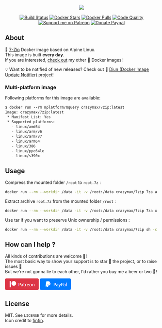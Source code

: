 <p align="center"><a href="https://github.com/crazy-max/docker-7zip" target="_blank"><img height="128"src="https://raw.githubusercontent.com/crazy-max/docker-7zip/master/.res/docker-7zip.jpg"></a></p>

<p align="center">
  <a href="https://github.com/crazy-max/docker-7zip/actions?workflow=build"><img src="https://github.com/crazy-max/docker-7zip/workflows/build/badge.svg" alt="Build Status"></a>
  <a href="https://hub.docker.com/r/crazymax/7zip/"><img src="https://img.shields.io/docker/stars/crazymax/7zip.svg?style=flat-square" alt="Docker Stars"></a>
  <a href="https://hub.docker.com/r/crazymax/7zip/"><img src="https://img.shields.io/docker/pulls/crazymax/7zip.svg?style=flat-square" alt="Docker Pulls"></a>
  <a href="https://www.codacy.com/app/crazy-max/docker-7zip"><img src="https://img.shields.io/codacy/grade/221b1a2041514770af75a16d880148f9.svg?style=flat-square" alt="Code Quality"></a>
  <br /><a href="https://www.patreon.com/crazymax"><img src="https://img.shields.io/badge/donate-patreon-f96854.svg?logo=patreon&style=flat-square" alt="Support me on Patreon"></a>
  <a href="https://www.paypal.me/crazyws"><img src="https://img.shields.io/badge/donate-paypal-00457c.svg?logo=paypal&style=flat-square" alt="Donate Paypal"></a>
</p>

## About

🐳 [7-Zip](https://www.7-zip.org/) Docker image based on Alpine Linux.<br />
This image is built **every day**.<br />
If you are interested, [check out](https://hub.docker.com/r/crazymax/) my other 🐳 Docker images!

💡 Want to be notified of new releases? Check out 🔔 [Diun (Docker Image Update Notifier)](https://github.com/crazy-max/diun) project!

### Multi-platform image

Following platforms for this image are available:

```
$ docker run --rm mplatform/mquery crazymax/7zip:latest
Image: crazymax/7zip:latest
 * Manifest List: Yes
 * Supported platforms:
   - linux/amd64
   - linux/arm/v6
   - linux/arm/v7
   - linux/arm64
   - linux/386
   - linux/ppc64le
   - linux/s390x
```

## Usage

Compress the mounted folder `/root` to `root.7z` :

```bash
docker run --rm --workdir /data -it -v /root:/data crazymax/7zip 7za a root.7z .
```

Extract archive `root.7z` from the mounted folder `/root` :

```bash
docker run --rm --workdir /data -it -v /root:/data crazymax/7zip 7za x root.7z
```

Use tar if you want to preserve Unix ownership / permissions :

```bash
docker run --rm --workdir /data -it -v /root:/data crazymax/7zip sh -c 'tar cvf - * | 7za a -si root.tar.7z'
```

## How can I help ?

All kinds of contributions are welcome :raised_hands:!<br />
The most basic way to show your support is to star :star2: the project, or to raise issues :speech_balloon:<br />
But we're not gonna lie to each other, I'd rather you buy me a beer or two :beers:!

[![Support me on Patreon](.res/patreon.png)](https://www.patreon.com/crazymax) 
[![Paypal Donate](.res/paypal.png)](https://www.paypal.me/crazyws)

## License

MIT. See `LICENSE` for more details.<br />
Icon credit to [finfin](https://utopian.io/utopian-io/@finfin/new-logo-icon-proposal-for-7-zip).
